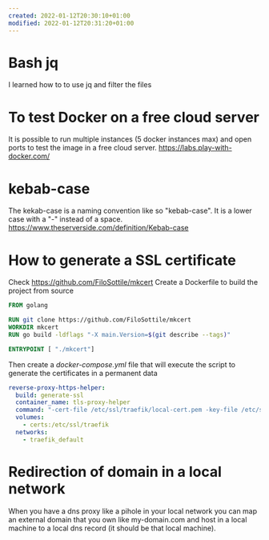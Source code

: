 ```yaml
---
created: 2022-01-12T20:30:10+01:00
modified: 2022-01-12T20:31:20+01:00
---
```


# Bash jq

I learned how to to use jq and filter the files


# To test Docker on a free cloud server
It is possible to run multiple instances (5 docker instances max) and open ports to test the image in a free cloud server. 
https://labs.play-with-docker.com/


# kebab-case
The kekab-case is a naming convention like so "kebab-case". It is a lower case with a "-" instead of a space. https://www.theserverside.com/definition/Kebab-case

#  How to generate a SSL certificate
Check https://github.com/FiloSottile/mkcert
Create a Dockerfile to build the project from source
```Dockerfile
FROM golang

RUN git clone https://github.com/FiloSottile/mkcert
WORKDIR mkcert
RUN go build -ldflags "-X main.Version=$(git describe --tags)"

ENTRYPOINT [ "./mkcert"]
```
Then create a *docker-compose.yml* file that will execute the script to generate the certificates in a permanent data
``` docker-compose.yml
reverse-proxy-https-helper:
  build: generate-ssl
  container_name: tls-proxy-helper
  command: "-cert-file /etc/ssl/traefik/local-cert.pem -key-file /etc/ssl/traefik/local-key.pem 'pival.lan' '*.pival.lan'"
  volumes:
    - certs:/etc/ssl/traefik
  networks:
    - traefik_default
```
# Redirection of domain in a local network
When you have a dns proxy like a pihole in your local network you can map an external domain that you own like my-domain.com and host in a local machine to a local dns record (it should be that local machine).
